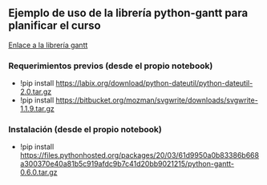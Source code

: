 ## Ejemplo de uso de la librería  python-gantt para planificar el curso

[Enlace a la librería gantt](https://pypi.org/project/python-gantt/)

### Requerimientos previos (desde el propio notebook)

* !pip  install https://labix.org/download/python-dateutil/python-dateutil-2.0.tar.gz
* !pip install https://bitbucket.org/mozman/svgwrite/downloads/svgwrite-1.1.9.tar.gz

### Instalación (desde el propio notebook)

* !pip install https://files.pythonhosted.org/packages/20/03/61d9950a0b83386b668a300370e40a81b5c919afdc9b7c41d20bb9021215/python-gantt-0.6.0.tar.gz
